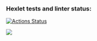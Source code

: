 ### Hexlet tests and linter status:
[![Actions Status](https://github.com/Laytep/backend-project-lvl1/workflows/hexlet-check/badge.svg)](https://github.com/Laytep/backend-project-lvl1/actions)

<a href="https://codeclimate.com/github/codeclimate/codeclimate/maintainability"><img src="https://api.codeclimate.com/v1/badges/a99a88d28ad37a79dbf6/maintainability" /></a>
